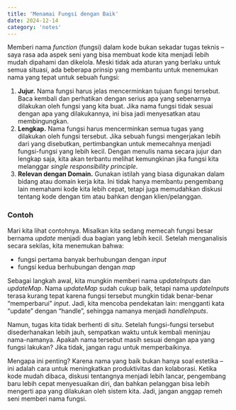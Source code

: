 ```yaml
---
title: 'Menamai Fungsi dengan Baik'
date: 2024-12-14
category: 'notes'
---
```


Memberi nama _function_ (fungsi) dalam kode bukan sekadar tugas teknis – saya rasa ada aspek seni yang bisa membuat kode kita menjadi lebih mudah dipahami dan dikelola. Meski tidak ada aturan yang berlaku untuk semua situasi, ada beberapa prinsip yang membantu untuk menemukan nama yang tepat untuk sebuah fungsi:

1. **Jujur.** Nama fungsi harus jelas mencerminkan tujuan fungsi tersebut. Baca kembali dan perhatikan dengan serius apa yang sebenarnya dilakukan oleh fungsi yang kita buat. Jika nama fungsi tidak sesuai dengan apa yang dilakukannya, ini bisa jadi menyesatkan atau membingungkan.
2. **Lengkap.** Nama fungsi harus mencerminkan semua tugas yang dilakukan oleh fungsi tersebut. Jika sebuah fungsi mengerjakan lebih dari yang disebutkan, pertimbangkan untuk memecahnya menjadi fungsi-fungsi yang lebih kecil. Dengan menulis nama secara jujur dan lengkap saja, kita akan terbantu melihat kemungkinan jika fungsi kita melanggar _single responsibility principle_.
3. **Relevan dengan Domain.** Gunakan istilah yang biasa digunakan dalam bidang atau domain kerja kita. Ini tidak hanya membantu pengembang lain memahami kode kita lebih cepat, tetapi juga memudahkan diskusi tentang kode dengan tim atau bahkan dengan klien/pelanggan.

### Contoh

Mari kita lihat contohnya. Misalkan kita sedang memecah fungsi besar bernama *update* menjadi dua bagian yang lebih kecil. Setelah menganalisis secara sekilas, kita menemukan bahwa:
- fungsi pertama banyak berhubungan dengan *input*
- fungsi kedua berhubungan dengan *map*

Sebagai langkah awal, kita mungkin memberi nama *updateInputs* dan *updateMap*. Nama *updateMap* sudah cukup baik, tetapi nama *updateInputs* terasa kurang tepat karena fungsi tersebut mungkin tidak benar-benar “memperbarui” *input*. Jadi, kita mencoba pendekatan lain: mengganti kata “update” dengan “handle”, sehingga namanya menjadi *handleInputs*.

Namun, tugas kita tidak berhenti di situ. Setelah fungsi-fungsi tersebut disederhanakan lebih jauh, sempatkan waktu untuk kembali meninjau nama-namanya. Apakah nama tersebut masih sesuai dengan apa yang fungsi lakukan? Jika tidak, jangan ragu untuk memperbaikinya.

Mengapa ini penting? Karena nama yang baik bukan hanya soal estetika – ini adalah cara untuk meningkatkan produktivitas dan kolaborasi. Ketika kode mudah dibaca, diskusi tentangnya menjadi lebih lancar, pengembang baru lebih cepat menyesuaikan diri, dan bahkan pelanggan bisa lebih mengerti apa yang dilakukan oleh sistem kita. Jadi, jangan anggap remeh seni memberi nama fungsi.

